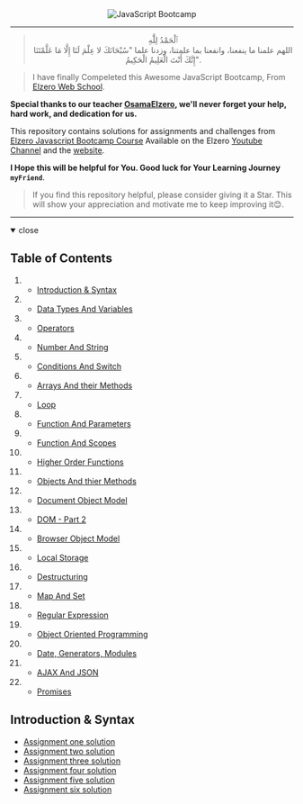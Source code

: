   <div align="center">
    <img alt="JavaScript Bootcamp" src="https://www.freepnglogos.com/uploads/javascript/javascript-web-development-for-app-mobile-4.png">
  </div>

---

> <div align="center">ٱلْحَمْدُ لِلَّٰهِ<div>
>  اللهم علمنا ما ينفعنا، وانفعنا بما علمتنا، وزدنا علما "سُبْحَانَكَ لا عِلْمَ لَنَا إِلَّا مَا عَلَّمْتَنَا إِنَّكَ أَنْتَ الْعَلِيمُ الْحَكِيمُ".
> <br>

> I have finally Compeleted this Awesome JavaScript Bootcamp, From [Elzero Web School](elzero.org).

**Special thanks to our teacher [OsamaElzero](https://github.com/OsamaElzero), we'll never forget your help, hard work, and dedication for us.**

This repository contains solutions for assignments and challenges from [Elzero Javascript Bootcamp Course](https://elzero.org/study/javascript-bootcamp-2021-study-plan/) Available on the Elzero [Youtube Channel](www.youtube.com/@ElzeroWebSchool) and the [website](elzero.org).

**I Hope this will be helpful for You. Good luck for Your Learning Journey `myFriend`**.

> If you find this repository helpful, please consider giving it a Star. This will show your appreciation and motivate me to keep improving it😊.

---

<details open>
<summary>
close
  <h2>Table of Contents</h2>
 </summary>

1.  - [Introduction & Syntax](#introduction--syntax)
2.  - [Data Types And Variables](#data-types-and-variables)
3.  - [Operators](#operators)
4.  - [Number And String](#number-and-string)
5.  - [Conditions And Switch](#conditions-and-switch)
6.  - [Arrays And their Methods](#arrays-and-their-methods)
7.  - [Loop](#loop)
8.  - [Function And Parameters](#function-and-parameters)
9.  - [Function And Scopes](#function-and-scopes)
10. - [Higher Order Functions](#higher-order-functions)
11. - [Objects And thier Methods](#objects-and-their-methods)
12. - [Document Object Model](#document-object-model)
13. - [DOM - Part 2](#dom---part-2)
14. - [Browser Object Model](#browser-object-model)
15. - [Local Storage](#local-storage)
16. - [Destructuring](#destructuring)
17. - [Map And Set](#map-and-set)
18. - [Regular Expression](#regular-expression)
19. - [Object Oriented Programming](#object-oriented-programming)
20. - [Date, Generators, Modules](#date-generators-modules)
21. - [AJAX And JSON](#ajax-and-json)
22. - [Promises](#promises)
</details>



## Introduction & Syntax

- [    Assignment one solution](./lessons(01-09)/assignment-01.html)
- [    Assignment two solution](./lessons(01-09)/assignment-02.js)
- [    Assignment three solution](./lessons(01-09)/assignment-03.js)
- [    Assignment four solution](./lessons(01-09)/assignment-04.js)
- [    Assignment five solution](./lessons(01-09)/assignment-05.html)
- [    Assignment six solution](./lessons(01-09)/assignment-06.html)


<!-- ## Data Types And Variables

- [    Assignment one solution]()
- [    Assignment two solution]()
- [    Assignment three solution]()
- [    Assignment four solution]()
- [    Challenge solution]()

## Operators

- [    Assignment one solution]()
- [    Assignment two solution]()
- [    Assignment three solution]()
- [    Assignment four solution]()
- [    Challenge solution]()

## Number And String

- [    Assignment one solution]()
- [    Assignment two solution]()
- [    Assignment three solution]()
- [    Assignment four solution]()
- [    Assignment five solution]()
- [    Assignment six solution]()
- [    Assignment seven solution]()
- [    Challenge solution]()

## Conditions And Switch

- [    Assignment one solution]()
- [    Assignment two solution]()
- [    Assignment three solution]()
- [    Assignment four solution]()
- [    Challenge solution]()

## Arrays And their methods

## Loop

## Function And Parameters

## Function And Scopes

## Higher Order Functions

## Objects and their methods

## Document Object Model

## DOM - Part 2

## Browser Object Model

## Local Storage

## Destructuring

## Map And Set

## Regular Expression

## Object Oriented Programming

## Date, Generators, Modules

## AJAX And JSON

## Promises
 -->
